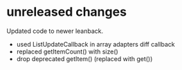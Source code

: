 # unreleased changes

Updated code to newer leanback.
* used ListUpdateCallback in array adapters diff callback
* replaced getItemCount() with size()
* drop deprecated getItem() (replaced with get())